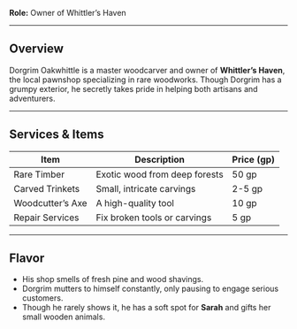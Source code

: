 **Role:** Owner of Whittler’s Haven  

---

## Overview  
Dorgrim Oakwhittle is a master woodcarver and owner of **Whittler’s Haven**, the local pawnshop specializing in rare woodworks. Though Dorgrim has a grumpy exterior, he secretly takes pride in helping both artisans and adventurers.  

---

## Services & Items  
| Item                 | Description                     | Price (gp) |
|----------------------|---------------------------------|------------|
| Rare Timber          | Exotic wood from deep forests   | 50 gp      |
| Carved Trinkets      | Small, intricate carvings       | 2-5 gp     |
| Woodcutter’s Axe     | A high-quality tool             | 10 gp      |
| Repair Services      | Fix broken tools or carvings    | 5 gp       |

---

## Flavor  
- His shop smells of fresh pine and wood shavings.  
- Dorgrim mutters to himself constantly, only pausing to engage serious customers.  
- Though he rarely shows it, he has a soft spot for **Sarah** and gifts her small wooden animals.  
